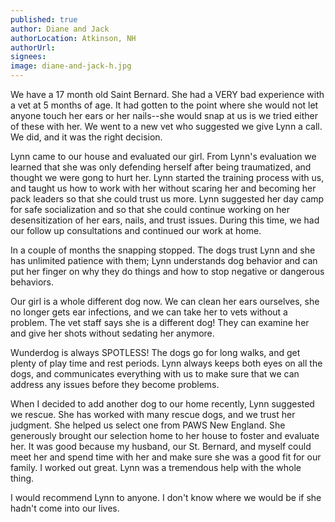 ```yaml
---
published: true
author: Diane and Jack
authorLocation: Atkinson, NH
authorUrl:
signees:
image: diane-and-jack-h.jpg
---
```


We have a 17 month old Saint Bernard. She had a VERY bad experience with a vet at 5 months of age. It had gotten to the point where she would not let anyone touch her ears or her nails--she would snap at us is we tried either of these with her. We went to a new vet who suggested we give Lynn a call. We did, and it was the right decision.

Lynn came to our house and evaluated our girl. From Lynn's evaluation we learned that she was only defending herself after being traumatized, and thought we were gong to hurt her. Lynn started the training process with us, and taught us how to work with her without scaring her and becoming her pack leaders so that she could trust us more. Lynn suggested her day camp for safe socialization and so that she could continue working on her desensitization of her ears, nails, and trust issues. During this time, we had our follow up consultations and continued our work at home.

In a couple of months the snapping stopped. The dogs trust Lynn and she has unlimited patience with them; Lynn understands dog behavior and can put her finger on why they do things and how to stop negative or dangerous behaviors.

Our girl is a whole different dog now. We can clean her ears ourselves, she no longer gets ear infections, and we can take her to vets without a problem. The vet staff says she is a different dog! They can examine her and give her shots without sedating her anymore.

Wunderdog is always SPOTLESS! The dogs go for long walks, and get plenty of play time and rest periods. Lynn always keeps both eyes on all the dogs, and communicates everything with us to make sure that we can address any issues before they become problems.

When I decided to add another dog to our home recently, Lynn suggested we rescue. She has worked with many rescue dogs, and we trust her judgment. She helped us select one from PAWS New England. She generously brought our selection home to her house to foster and evaluate her. It was good because my husband, our St. Bernard, and myself could meet her and spend time with her and make sure she was a good fit for our family. I worked out great. Lynn was a tremendous help with the whole thing.

I would recommend Lynn to anyone. I don't know where we would be if she hadn't come into our lives.
